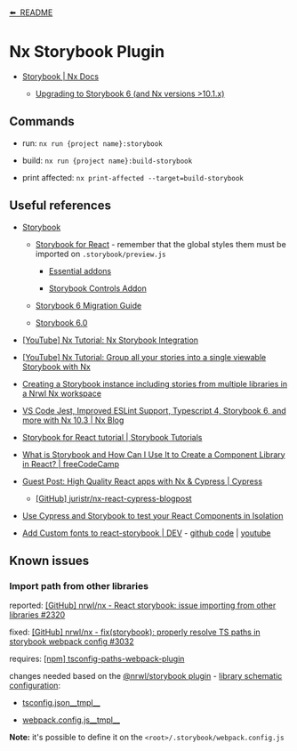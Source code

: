 [⬅️&nbsp;&nbsp;README](../README.md)

# Nx Storybook Plugin

- [Storybook | Nx Docs](https://nx.dev/latest/react/plugins/storybook/overview)

  - [Upgrading to Storybook 6 (and Nx versions >10.1.x)](https://nx.dev/latest/react/plugins/storybook/overview#upgrading-to-storybook-6-and-nx-versions-gt-10-1-x-)

## Commands

- run: `nx run {project name}:storybook`

- build: `nx run {project name}:build-storybook`

- print affected: `nx print-affected --target=build-storybook`

## Useful references

- [Storybook](https://storybook.js.org/)

  - [Storybook for React](https://storybook.js.org/docs/react/) - remember that the global styles them must be imported on `.storybook/preview.js`

    - [Essential addons](https://storybook.js.org/docs/react/essentials/introduction)

    - [Storybook Controls Addon](https://github.com/storybookjs/storybook/blob/6.0-docs/addons/controls/README.md)

  - [Storybook 6 Migration Guide](https://medium.com/storybookjs/storybook-6-migration-guide-200346241bb5)

  - [Storybook 6.0](https://storybook.js.org/blog/storybook-6-0/)

* [[YouTube] Nx Tutorial: Nx Storybook Integration](https://www.youtube.com/watch?v=sFpqyjT7u4s)

* [[YouTube] Nx Tutorial: Group all your stories into a single viewable Storybook with Nx](https://www.youtube.com/watch?v=c323HOuFKkA)

* [Creating a Storybook instance including stories from multiple libraries in a Nrwl Nx workspace](https://medium.com/@dSebastien/creating-a-storybook-instance-including-stories-from-multiple-libraries-in-a-nrwl-nx-workspace-89009a2bddf7)

* [VS Code Jest, Improved ESLint Support, Typescript 4, Storybook 6, and more with Nx 10.3 | Nx Blog](https://blog.nrwl.io/vs-code-jest-improved-eslint-support-typescript-4-storybook-6-and-more-with-nx-10-3-faf7c12fe556)

* [Storybook for React tutorial | Storybook Tutorials](https://www.learnstorybook.com/intro-to-storybook/react/en/get-started/)

* [What is Storybook and How Can I Use It to Create a Component Library in React? | freeCodeCamp](https://www.freecodecamp.org/news/what-is-storybook-and-how-can-i-use-it-to-create-a-component-libary-in-react/)

* [Guest Post: High Quality React apps with Nx & Cypress | Cypress](https://www.cypress.io/blog/2020/04/14/high-quality-react-apps-with-nx-cypress/)

  - [[GitHub] juristr/nx-react-cypress-blogpost](https://github.com/juristr/nx-react-cypress-blogpost)

* [Use Cypress and Storybook to test your React Components in Isolation](https://egghead.io/lessons/javascript-use-cypress-and-storybook-to-test-your-react-components-in-isolation)

* [Add Custom fonts to react-storybook | DEV](https://dev.to/coderreviewio/add-custom-fonts-to-react-storybook-5465) - [github code](https://github.com/codeReview-youtube/story-custom-font) | [youtube](https://www.youtube.com/watch?v=2kxeVjy39lI)

## Known issues

### Import path from other libraries

reported: [[GitHub] nrwl/nx - React storybook: issue importing from other libraries #2320](https://github.com/nrwl/nx/issues/2320)

fixed: [[GitHub] nrwl/nx - fix(storybook): properly resolve TS paths in storybook webpack config #3032](https://github.com/nrwl/nx/pull/3032)

requires: [[npm] tsconfig-paths-webpack-plugin](https://www.npmjs.com/package/tsconfig-paths-webpack-plugin)

changes needed based on the [@nrwl/storybook plugin](https://github.com/nrwl/nx/tree/5da9e668fda846c7fc01e77abd02fa0c179155f7/packages/storybook) - [library schematic configuration](https://github.com/nrwl/nx/tree/5da9e668fda846c7fc01e77abd02fa0c179155f7/packages/storybook/src/schematics/configuration/project-files-5/.storybook):

- [tsconfig.json\_\_tmpl\_\_](https://github.com/nrwl/nx/blob/5da9e668fda846c7fc01e77abd02fa0c179155f7/packages/storybook/src/schematics/configuration/project-files-5/.storybook/tsconfig.json__tmpl__)

- [webpack.config.js\_\_tmpl\_\_](https://github.com/nrwl/nx/blob/5da9e668fda846c7fc01e77abd02fa0c179155f7/packages/storybook/src/schematics/configuration/project-files-5/.storybook/webpack.config.js__tmpl__)

**Note:** it's possible to define it on the `<root>/.storybook/webpack.config.js`
